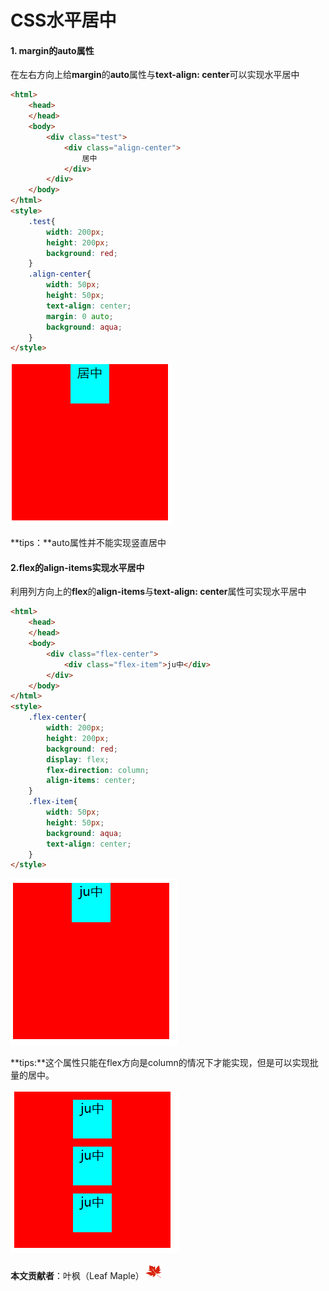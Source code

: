 # CSS水平居中

#### 1. margin的auto属性

在左右方向上给**margin**的**auto**属性与**text-align: center**可以实现水平居中

```html
<html>
    <head>
    </head>
    <body>
        <div class="test">
            <div class="align-center">
                居中
            </div>
        </div>
    </body>
</html>
<style>
    .test{
        width: 200px;
        height: 200px;
        background: red;
    }
    .align-center{
        width: 50px;
        height: 50px;
        text-align: center;
        margin: 0 auto;
        background: aqua;
    }
</style>
```

<img src="../../static/front-end/css01/1.png"/>

**tips：**auto属性并不能实现竖直居中

#### 2.flex的align-items实现水平居中

利用列方向上的**flex**的**align-items**与**text-align: center**属性可实现水平居中

```html
<html>
    <head>
    </head>
    <body>
        <div class="flex-center">
            <div class="flex-item">ju中</div>
        </div>
    </body>
</html>
<style>
    .flex-center{
        width: 200px;
        height: 200px;
        background: red;
        display: flex;
        flex-direction: column;
        align-items: center;
    }
    .flex-item{
        width: 50px;
        height: 50px;
        background: aqua;
        text-align: center;
    }
</style>
```

<img src="../../static/front-end/css01/2.png"/>

**tips:**这个属性只能在flex方向是column的情况下才能实现，但是可以实现批量的居中。

<img src="../../static/front-end/css01/3.png"/>

**本文贡献者**：叶枫（Leaf Maple）<img src="../../static/common/leaf_maple.png" height="25px" width="30px"/>

